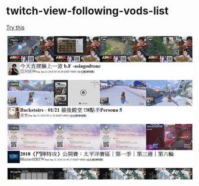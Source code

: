 # twitch-view-following-vods-list

[Try this](https://ynntk4815.github.io/twitch-view-following-vods-list/main.html)

![](show.png)
